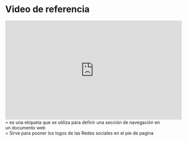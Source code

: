 # Video de referencia

<iframe width="560" height="315" src="https://www.youtube.com/embed/oWmOqxIanjk?si=5-d7lzG1Y7dDdOUq" title="YouTube video player" frameborder="0" allow="accelerometer; autoplay; clipboard-write; encrypted-media; gyroscope; picture-in-picture; web-share" allowfullscreen></iframe>

<nav> =  es una etiqueta que se utiliza para definir una sección de navegación en un documento web
<div class = "footer"> = Sirve para pooner los logos de las Redes sociales en el pie de pagina
